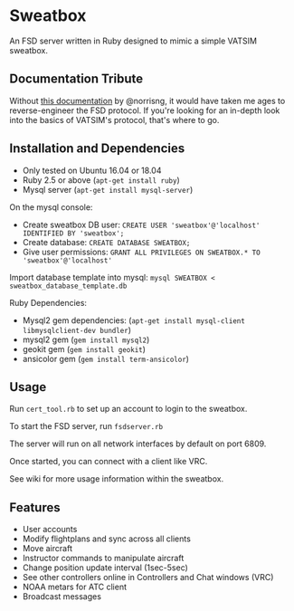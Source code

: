 # Sweatbox
An FSD server written in Ruby designed to mimic a simple VATSIM sweatbox.

## Documentation Tribute
Without [this documentation](https://studentweb.uvic.ca/~norrisng/fsd-doc/) by @norrisng, it would have taken me ages to reverse-engineer the FSD protocol. If you're looking for an in-depth look into the basics of VATSIM's protocol, that's where to go.

## Installation and Dependencies

- Only tested on Ubuntu 16.04 or 18.04
- Ruby 2.5 or above (`apt-get install ruby`)
- Mysql server (`apt-get install mysql-server`)

On the mysql console:
- Create sweatbox DB user: `CREATE USER 'sweatbox'@'localhost' IDENTIFIED BY 'sweatbox';`
- Create database: `CREATE DATABASE SWEATBOX;`
- Give user permissions: `GRANT ALL PRIVILEGES ON SWEATBOX.* TO 'sweatbox'@'localhost'`

Import database template into mysql: `mysql SWEATBOX < sweatbox_database_template.db`

Ruby Dependencies:

- Mysql2 gem dependencies: (`apt-get install mysql-client libmysqlclient-dev bundler`)
- mysql2 gem (`gem install mysql2`)
- geokit gem (`gem install geokit`)
- ansicolor gem (`gem install term-ansicolor`)

## Usage

Run `cert_tool.rb` to set up an account to login to the sweatbox.

To start the FSD server, run `fsdserver.rb`

The server will run on all network interfaces by default on port 6809.

Once started, you can connect with a client like VRC.

See wiki for more usage information within the sweatbox.

## Features

- User accounts
- Modify flightplans and sync across all clients
- Move aircraft
- Instructor commands to manipulate aircraft
- Change position update interval (1sec-5sec)
- See other controllers online in Controllers and Chat windows (VRC)
- NOAA metars for ATC client
- Broadcast messages
